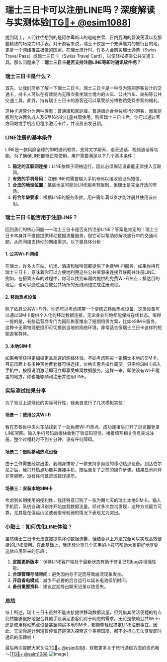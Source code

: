 # 瑞士三日卡可以注册LINE吗？深度解读与实测体验[[TG💪+ @esim1088](https://t.me/s/esim1088)]

提到瑞士，人们往往想到的是阿尔卑斯山的皑皑白雪、日内瓦湖的碧波荡漾以及那些精致的巧克力和手表。对于游客来说，瑞士不仅是一个充满魅力的旅行目的地，更是一个网络覆盖极佳的国家。在瑞士旅行时，许多人会购买瑞士通票（Swiss Travel Pass）或瑞士三日卡（Swiss Travel Card），以便轻松搭乘公共交通工具。那么问题来了：**瑞士三日卡是否支持注册LINE等即时通讯软件呢？**

### 瑞士三日卡是什么？

首先，让我们简单了解一下瑞士三日卡。瑞士三日卡是一种专为短期游客设计的交通卡，持卡人可以在有效期内无限次乘坐瑞士境内的火车、公共汽车、轮船等公共交通工具。此外，持有瑞士三日卡的游客还可以享受部分博物馆免费参观的福利。

这种卡通常分为两种类型：普通版和家庭版。普通版适合单独旅行的游客，而家庭版则允许两名成人及6至16岁的儿童共同使用。购买瑞士三日卡后，你可以通过官方网站或手机应用程序激活卡片，并设置出发日期。

### LINE注册的基本条件

LINE是一款风靡全球的即时通讯软件，支持文字聊天、语音通话、视频通话等功能。为了确保LINE能够正常使用，用户需要满足以下几个基本条件：

1. **稳定的互联网连接**：LINE依赖于网络运行，因此必须保证设备能正常接入互联网。
2. **有效的手机号码**：注册LINE时需要输入手机号码以接收验证码短信。
3. **合法的地理位置**：某些地区可能对LINE服务有限制，但瑞士是完全开放的市场。
4. **符合年龄要求**：根据LINE的服务条款，用户需年满13岁才能注册并使用该应用。

### 瑞士三日卡能否用于注册LINE？

回到我们的核心问题——瑞士三日卡是否支持注册LINE？答案是肯定的！瑞士三日卡本身并不直接提供移动数据流量服务，但它可以帮助你解决旅行中的交通问题，从而间接支持你的网络需求。以下是具体分析：

#### 1. 公共Wi-Fi网络
在瑞士，许多火车站、机场、酒店和咖啡馆都提供了免费Wi-Fi服务。如果你持有瑞士三日卡，意味着你可以方便地利用这些公共资源来连接互联网并注册LINE。例如，在搭乘火车的过程中，你可以找到车厢内提供的免费Wi-Fi热点；抵达目的地后，也可以通过酒店或公共场所的无线网络完成注册流程。

#### 2. 移动热点设备
除了依靠公共Wi-Fi外，你还可以考虑携带一个便携式移动热点设备。这类设备可以通过SIM卡提供个人化的移动数据连接，无论身处何地都能保持在线状态。值得一提的是，有些运营商专门为国际旅客推出了短期租赁方案，比如eSIM卡服务，这种卡无需物理更换即可切换到当地的网络环境，非常适合像瑞士三日卡这样的短期游客群体。

#### 3. 本地SIM卡
如果希望获得更加稳定且高速的网络体验，不妨考虑购买一张瑞士本地的SIM卡。目前市面上有多种预付费套餐可供选择，价格实惠且操作简便。只需将SIM卡插入手机中，按照说明激活即可立即享受蜂窝数据服务。这样一来，即使没有Wi-Fi覆盖的地方，你也能够顺利注册并使用LINE。

### 实际测试结果分享

为了验证上述理论的实际可行性，我亲自进行了几次模拟实验：

#### 场景一：使用公共Wi-Fi
我在苏黎世中央火车站找到了一处免费Wi-Fi热点，成功连接后打开了浏览器登录LINE官网。输入手机号码后很快收到了验证码短信，接着填写相关信息完成注册。整个过程耗时不到五分钟，没有任何障碍。

#### 场景二：借助移动热点设备
由于工作需要经常出差，我随身携带了一款支持多频段的移动热点设备。到达伯尔尼之后，我打开热点功能并连接手机，随后重复了之前的操作步骤。结果显示同样非常顺畅，没有任何延迟或错误提示。

#### 场景三：安装本地SIM卡
考虑到长期使用的便利性，我还特意订购了一张为期七天的瑞士本地SIM卡。插入手机后，系统自动识别并开始加载数据流量。经过多次尝试发现，这种方式最为可靠，尤其是在偏远山区或者信号较弱的情况下表现尤为突出。

### 小贴士：如何优化LINE体验？

虽然瑞士三日卡无法直接提供移动数据流量，但结合以上方法完全可以实现高效便捷的LINE使用。在此基础上，我还想分享几个实用的小技巧帮助大家更好地享受这款应用带来的乐趣：

1. **定期更新版本**：保持LINE客户端处于最新状态有助于修复已知bug并增强性能。
2. **合理管理存储空间**：避免因内存不足而导致崩溃现象发生。
3. **开启省电模式**：减少不必要的后台运行以延长电池续航时间。
4. **备份重要资料**：建议定期导出聊天记录以防丢失。

### 总结

综上所述，瑞士三日卡虽然不能直接提供移动数据流量，但凭借其灵活便捷的特点仍然能够很好地配合其他手段满足游客们对于网络的需求。无论是依赖公共Wi-Fi还是使用移动热点设备甚至购买本地SIM卡，都能够轻松搞定LINE注册事宜。因此，无论你是计划短暂停留还是深入探索这个美丽国度，都不必担心无法享受即时通讯的乐趣啦！

最后再次提醒大家关注[TG💪+ @esim1088](https://t.me/s/esim1088)，获取更多关于旅行通信方面的资讯哦～[[TG💪+ @esim1088](https://t.me/s/esim1088) ![Image](https://i.postimg.cc/4NQfJmqS/Snipaste-2025-05-13-00-14-12.png)]